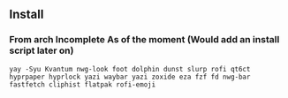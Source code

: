 ## Install
### From arch __Incomplete As of the moment__ (Would add an install script later on)
`yay -Syu Kvantum nwg-look foot dolphin dunst slurp rofi qt6ct hyprpaper hyprlock yazi waybar yazi zoxide eza fzf fd nwg-bar fastfetch cliphist flatpak rofi-emoji`

